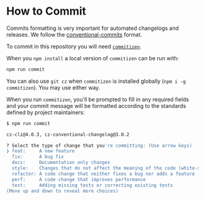 # How to Commit

Commits formatting is very important for automated changelogs and releases. We
follow the
[conventional-commits](https://www.conventionalcommits.org/en/v1.0.0/) format.

To commit in this repository you will need
[`commitizen`](https://commitizen.github.io/cz-cli/).

When you `npm install` a local version of `commitizen` can be run with:

```bash
npm run commit
```

You can also use `git cz` when `commitizen` is installed globally
(`npm i -g commitizen`). You may use either way.

When you run `commitizen`, you'll be prompted to fill in any required fields and
your commit message will be formatted according to the standards defined by
project maintainers:

```bash
$ npm run commit

cz-cli@4.0.3, cz-conventional-changelog@3.0.2

? Select the type of change that you're committing: (Use arrow keys)
❯ feat:     A new feature
  fix:      A bug fix
  docs:     Documentation only changes
  style:    Changes that do not affect the meaning of the code (white-space, formatting, ...
  refactor: A code change that neither fixes a bug nor adds a feature
  perf:     A code change that improves performance
  test:     Adding missing tests or correcting existing tests
(Move up and down to reveal more choices)
```
